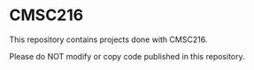 # CMSC216
This repository contains projects done with CMSC216.

Please do NOT modify or copy code published in this repository.
